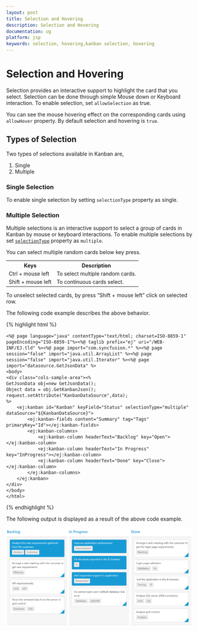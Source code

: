 ```yaml
---
layout: post
title: Selection and Hovering
description: Selection and Hovering
documentation: ug
platform: jsp
keywords: selection, hovering,kanban selection, hovering
---
```


# Selection and Hovering

Selection provides an interactive support to highlight the card that you select. Selection can be done through simple Mouse down or Keyboard interaction. To enable selection, set `allowSelection` as true.

You can see the mouse hovering effect on the corresponding cards using `allowHover` property. By default selection and hovering is `true`.

## Types of Selection

Two types of selections available in Kanban are,

1.	Single
2.	Multiple

### Single Selection

To enable single selection by setting `selectionType` property as single.

### Multiple Selection

Multiple selections is an interactive support to select a group of cards in Kanban by mouse or keyboard interactions. To enable multiple selections by set [`selectionType`](https://help.syncfusion.com/api/js/ejkanban#members:selectiontype) property as `multiple`.

You can select multiple random cards below key press.

<table>
<tr>
<th>
Keys</th><th>
Description</th></tr>
<tr>
<td>
Ctrl + mouse left</td><td>
To select multiple random cards.</td></tr>
<tr>
<td>
Shift + mouse left </td><td>
To continuous cards select.</td></tr>
</table>

To unselect selected cards, by press “Shift + mouse left” click on selected row.

The following code example describes the above behavior.

{% highlight html %}

    <%@ page language="java" contentType="text/html; charset=ISO-8859-1"
    pageEncoding="ISO-8859-1"%><%@ taglib prefix="ej" uri="/WEB-INF/EJ.tld" %><%@ page import="com.syncfusion.*" %><%@ page session="false" import="java.util.ArrayList" %><%@ page session="false" import="java.util.Iterator" %><%@ page import="datasource.GetJsonData" %>
    <body>
	<div class="cols-sample-area"><%
    GetJsonData obj=new GetJsonData();
    Object data = obj.GetKanbanJson();
    request.setAttribute("KanbanDataSource",data);
    %>
		<ej:kanban id="Kanban" keyField="Status" selectionType="multiple" dataSource="${KanbanDataSource}">
			<ej:kanban-fields content="Summary" tag="Tags" primaryKey="Id"></ej:kanban-fields>
			<ej:kanban-columns>
				<ej:kanban-column headerText="Backlog" key="Open"></ej:kanban-column>
				<ej:kanban-column headerText="In Progress" key="InProgress"></ej:kanban-column>
				<ej:kanban-column headerText="Done" key="Close"></ej:kanban-column>
			</ej:kanban-columns>
		</ej:kanban>
	</div>
    </body>
    </html>

{% endhighlight %}


The following output is displayed as a result of the above code example.

![](Selection_images/selection_img1.png)